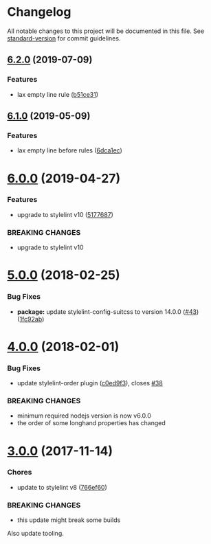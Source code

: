 # Changelog

All notable changes to this project will be documented in this file. See [standard-version](https://github.com/conventional-changelog/standard-version) for commit guidelines.

## [6.2.0](https://github.com/moxystudio/stylelint-config/compare/v6.1.0...v6.2.0) (2019-07-09)


### Features

* lax empty line rule ([b51ce31](https://github.com/moxystudio/stylelint-config/commit/b51ce31))



## [6.1.0](https://github.com/moxystudio/stylelint-config/compare/v6.0.0...v6.1.0) (2019-05-09)


### Features

* lax empty line before rules ([6dca1ec](https://github.com/moxystudio/stylelint-config/commit/6dca1ec))



<a name="6.0.0"></a>
# [6.0.0](https://github.com/moxystudio/stylelint-config/compare/v5.0.0...v6.0.0) (2019-04-27)


### Features

* upgrade to stylelint v10 ([5177687](https://github.com/moxystudio/stylelint-config/commit/5177687))


### BREAKING CHANGES

* upgrade to stylelint v10



<a name="5.0.0"></a>
# [5.0.0](https://github.com/moxystudio/stylelint-config/compare/v4.0.0...v5.0.0) (2018-02-25)


### Bug Fixes

* **package:** update stylelint-config-suitcss to version 14.0.0 ([#43](https://github.com/moxystudio/stylelint-config/issues/43)) ([1fc92ab](https://github.com/moxystudio/stylelint-config/commit/1fc92ab))



<a name="4.0.0"></a>
# [4.0.0](https://github.com/moxystudio/stylelint-config/compare/v3.0.0...v4.0.0) (2018-02-01)


### Bug Fixes

* update stylelint-order plugin ([c0ed9f3](https://github.com/moxystudio/stylelint-config/commit/c0ed9f3)), closes [#38](https://github.com/moxystudio/stylelint-config/issues/38)


### BREAKING CHANGES

* minimum required nodejs version is now v6.0.0
* the order of some longhand properties has changed



<a name="3.0.0"></a>
# [3.0.0](https://github.com/moxystudio/stylelint-config/compare/v2.2.1...v3.0.0) (2017-11-14)


### Chores

* update to stylelint v8 ([766ef60](https://github.com/moxystudio/stylelint-config/commit/766ef60))


### BREAKING CHANGES

* this update might break some builds

Also update tooling.
